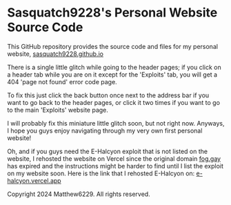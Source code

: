 # Sasquatch9228's Personal Website Source Code

This GitHub repository provides the source code and files for my personal website, [sasquatch9228.github.io](https://sasquatch9228.github.io)

There is a single little glitch while going to the header pages; if you click on a header tab while you are on it except for the 'Exploits' tab, you will get a 404 'page not found' error code page.

To fix this just click the back button once next to the address bar if you want to go back to the header pages, or click it two times if you want to go to the main 'Exploits' website page.

I will probably fix this miniature little glitch soon, but not right now. Anyways, I hope you guys enjoy navigating through my very own first personal website!

Oh, and if you guys need the E-Halcyon exploit that is not listed on the website, I rehosted the website on Vercel since the original domain [fog.gay](fog.gay) has expired and the instructions might be harder to find until I list the exploit on my website soon. Here is the link that I rehosted E-Halcyon on: [e-halcyon.vercel.app](e-halcyon.vercel.app)

Copyright 2024 Matthew6229. All rights reserved.
